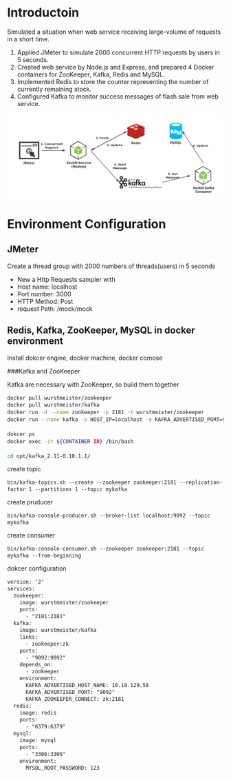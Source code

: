 # Introductoin

Simulated a situation when web service receiving large-volume of requests in a short time.
1. Applied JMeter to simulate 2000 concurrent HTTP requests by users in 5 seconds.
2. Created web service by Node.js and Express, and prepared 4 Docker containers for ZooKeeper, Kafka, Redis and MySQL.
3. Implemented Redis to store the counter representing the number of currently remaining stock.
4. Configured Kafka to monitor success messages of flash sale from web service.

![Alt text](https://github.com/ferzl123/Black-Friday-Flash-sale-mock/blob/master/1.png "Optional title")

# Environment Configuration

## JMeter

Create a thread group with 2000 numbers of threads(users) in 5 seconds
* New a Http Requests sampler with 
* Host name: localhost 
* Port number: 3000
* HTTP Method: Post
* request Path: /mock/mock

## Redis, Kafka, ZooKeeper, MySQL in docker environment

Install dokcer engine, docker machine, docker comose

###Kafka and ZooKeeper

Kafka are necessary with ZooKeeper, so build them together

```bash
docker pull wurstmeister/zookeeper
docker pull wurstmeister/kafka
docker run -d --name zookeeper -p 2181 -t wurstmeister/zookeeper
docker run --name kafka -e HOST_IP=localhost -e KAFKA_ADVERTISED_PORT=9092 -e KAFKA_BROKER_ID=1 -e ZK=zk -p 9092 --link zookeeper:zk -t wurstmeister/kafka

dokcer ps
docker exec -it ${CONTAINER ID} /bin/bash 

cd opt/kafka_2.11-0.10.1.1/ 
```

create topic
```
bin/kafka-topics.sh --create --zookeeper zookeeper:2181 --replication-factor 1 --partitions 1 --topic mykafka
```
create pruducer
```
bin/kafka-console-producer.sh --broker-list localhost:9092 --topic mykafka
```
create consumer
```
bin/kafka-console-consumer.sh --zookeeper zookeeper:2181 --topic mykafka --from-beginning

```
dokcer configuration
```
version: '2'
services:
  zookeeper:
    image: wurstmeister/zookeeper
    ports:
      - "2181:2181"
  kafka:
    image: wurstmeister/kafka
    links:
      - zookeeper:zk
    ports:
      - "9092:9092"
    depends_on:
      - zookeeper
    environment:
      KAFKA_ADVERTISED_HOST_NAME: 10.18.129.58
      KAFKA_ADVERTISED_PORT: "9092"
      KAFKA_ZOOKEEPER_CONNECT: zk:2181
  redis:
    image: redis
    ports:
      - "6379:6379"
  mysql:
    image: mysql
    ports:
      - "3306:3306"
    environment:
      MYSQL_ROOT_PASSWORD: 123
```

